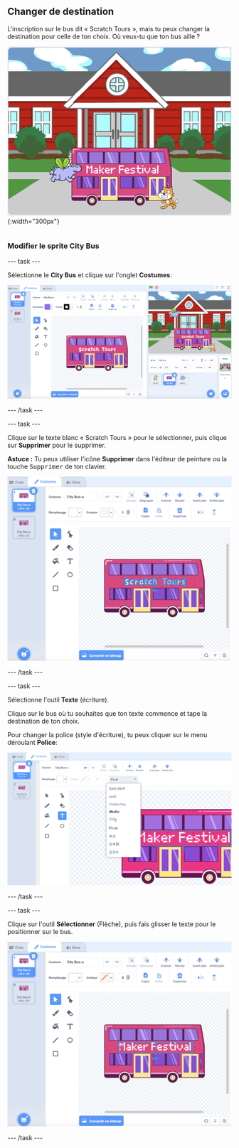 ## Changer de destination

<div style="display: flex; flex-wrap: wrap">
<div style="flex-basis: 200px; flex-grow: 1; margin-right: 15px;">
L'inscription sur le bus dit « Scratch Tours », mais tu peux changer la destination pour celle de ton choix. Où veux-tu que ton bus aille ?  
</div>
<div>

![Le bus avec le texte "Maker Festival".](images/maker-bus.png){:width="300px"}

</div>
</div>

### Modifier le sprite City Bus

--- task ---

Sélectionne le **City Bus** et clique sur l'onglet **Costumes**:

![Le costume dans l'éditeur de peinture.](images/costumes-bus-sprite-highlighted.png)

--- /task ---

--- task ---

Clique sur le texte blanc « Scratch Tours » pour le sélectionner, puis clique sur **Supprimer** pour le supprimer.

**Astuce :** Tu peux utiliser l'icône **Supprimer** dans l'éditeur de peinture ou la touche <kbd>Supprimer</kbd> de ton clavier.

![Le texte sur le bus et l'icône Supprimer sont mis en surbrillance.](images/bus-delete-text.png)

--- /task ---

--- task ---

Sélectionne l'outil **Texte** (écriture).

Clique sur le bus où tu souhaites que ton texte commence et tape la destination de ton choix.

Pour changer la police (style d'écriture), tu peux cliquer sur le menu déroulant **Police**:

![Le menu "Police" sélectionné en haut au milieu de l'éditeur de peinture.](images/bus-text-font.png)

--- /task ---

--- task ---

Clique sur l'outil **Sélectionner** (Flèche), puis fais glisser le texte pour le positionner sur le bus.

![Le texte sur le bus et l'outil de sélection sont mis en surbrillance.](images/bus-destination-centered.png)

--- /task ---

